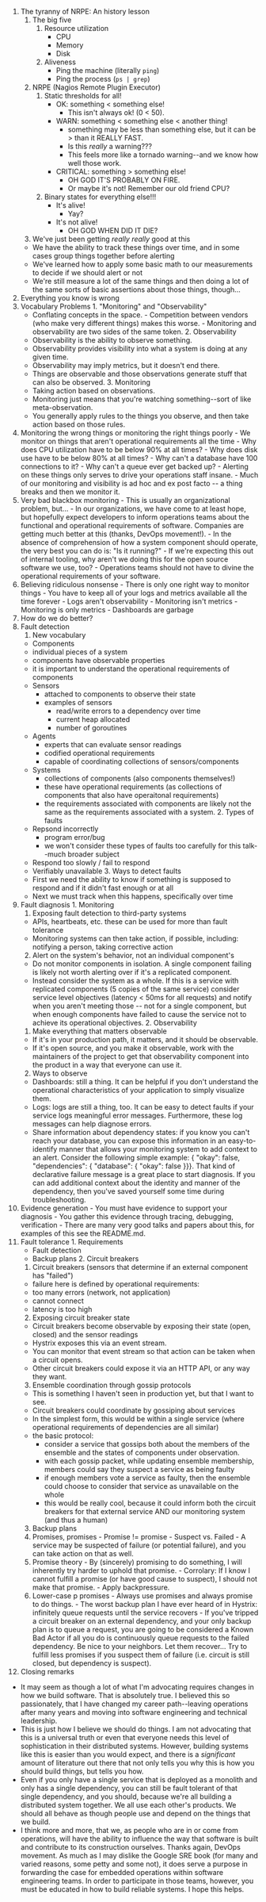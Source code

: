 1. The tyranny of NRPE: An history lesson
	1. The big five
		1. Resource utilization
			- CPU
			- Memory
			- Disk
		2. Aliveness
			- Ping the machine (literally `ping`)
			- Ping the process (`ps | grep`)
	2. NRPE (Nagios Remote Plugin Executor)
		1. Static thresholds for all!
			- OK: something < something else!
				- This isn't always ok! (0 < 50).
			- WARN: something < something else < another thing!
				- something may be less than something else, but it can be > than it REALLY FAST.
				- Is this _really_ a warning???
				- This feels more like a tornado warning--and we know how well those work.
			- CRITICAL: something > something else!
				- OH GOD IT'S PROBABLY ON FIRE.
				- Or maybe it's not! Remember our old friend CPU?
		2. Binary states for everything else!!!
			- It's alive!
				- Yay?
			- It's not alive!
				- OH GOD WHEN DID IT DIE?
    3. We've just been getting _really_ _really_ good at this
      - We have the ability to track these things over time, and in some cases group things together before alerting
      - We've learned how to apply some basic math to our measurements to decide if we should alert or not
      - We're still measure a lot of the same things and then doing a lot of the same sorts of basic assertions about those things, though...
2. Everything you know is wrong
  1. Vocabulary Problems
    1. "Monitoring" and "Observability"
      - Conflating concepts in the space.
			- Competition between vendors (who make very different things) makes this worse.
			- Monitoring and observability are two sides of the same token.
    2. Observability
      - Observability is the ability to observe something.
      - Observability provides visibility into what a system is doing at any given time.
      - Observability may imply metrics, but it doesn't end there.
      - Things are observable and those observations generate stuff that can also be observed.
    3. Monitoring
      - Taking action based on observations.
      - Monitoring just means that you're watching something--sort of like meta-observation.
      - You generally apply rules to the things you observe, and then take action based on those rules.
  2. Monitoring the wrong things or monitoring the right things poorly
    - We monitor on things that aren't operational requirements all the time
    - Why does CPU utilization have to be below 90% at all times?
    - Why does disk use have to be below 80% at all times?
    - Why can't a database have 100 connections to it?
    - Why can't a queue ever get backed up?
    - Alerting on these things only serves to drive your operations staff insane.
    - Much of our monitoring and visibility is ad hoc and ex post facto -- a thing breaks and then we monitor it.
  3. Very bad blackbox monitoring
    - This is usually an organizational problem, but...
    - In our organizations, we have come to at least hope, but hopefully expect developers to inform operations teams about the functional and operational requirements of software. Companies are getting much better at this (thanks, DevOps movement!).
    - In the absence of comprehension of how a system component should operate, the very best you can do is: "Is it running?"
    - If we're expecting this out of internal tooling, why aren't we doing this for the open source software we use, too?
    - Operations teams should not have to divine the operational requirements of your software.
  4. Believing ridiculous nonsense
    - There is only one right way to monitor things
    - You have to keep all of your logs and metrics available all the time forever
    - Logs aren't observability
    - Monitoring isn't metrics
    - Monitoring is only metrics
    - Dashboards are garbage
3. How do we do better?
  1. Fault detection
	  1. New vocabulary
	    - Components
        - individual pieces of a system
        - components have observable properties
        - it is important to understand the operational requirements of components
      - Sensors
        - attached to components to observe their state
        - examples of sensors
          - read/write errors to a dependency over time
          - current heap allocated
          - number of goroutines
      - Agents
        - experts that can evaluate sensor readings
        - codified operational requirements
        - capable of coordinating collections of sensors/components
      - Systems
        - collections of components (also components themselves!)
        - these have operational requirements (as collections of components that also have operaitonal requirements)
        - the requirements associated with components are likely not the same as the requirements associated with a system.
    2. Types of faults
      - Repsond incorrectly
        - program error/bug
        - we won't consider these types of faults too carefully for this talk--much broader subject
      - Respond too slowly / fail to respond
      - Verifiably unavailable
		3. Ways to detect faults
      - First we need the ability to know if something is supposed to respond and if it didn't fast enough or at all
      - Next we must track when this happens, specifically over time
  2. Fault diagnosis
    1. Monitoring
      1. Exposing fault detection to third-party systems
        - APIs, heartbeats, etc. these can be used for more than fault tolerance
        - Monitoring systems can then take action, if possible, including: notifying a person, taking corrective action
      2. Alert on the system's behavior, not an individual component's
        - Do not monitor components in isolation. A single component failing is likely not worth alerting over if it's a replicated component.
        - Instead consider the system as a whole. If this is a service with replicated components (5 copies of the same service) consider service level objectives (latency < 50ms for all requests) and notify when you aren't meeting those -- not for a single component, but when enough components have failed to cause the service not to achieve its operational objectives.
    2. Observability
      1. Make everything that matters observable
        - If it's in your production path, it matters, and it should be observable.
        - If it's open source, and you make it observable, work with the maintainers of the project to get that observability component into the product in a way that everyone can use it.
      2. Ways to observe
        - Dashboards: still a thing. It can be helpful if you don't understand the operational characteristics of your application to simply visualize them.
        - Logs: logs are still a thing, too. It can be easy to detect faults if your service logs meaningful error messages. Furthermore, these log messages can help diagnose errors.
        - Share information about dependency states: if you know you can't reach your database, you can expose this information in an easy-to-identify manner that allows your monitoring system to add context to an alert. Consider the following simple example: { "okay": false, "dependencies": { "database": { "okay": false }}}. That kind of declarative failure message is a great place to start diagnosis. If you can add additional context about the identity and manner of the dependency, then you've saved yourself some time during troubleshooting.
  3. Evidence generation
    - You must have evidence to support your diagnosis
    - You gather this evidence through tracing, debugging, verification
    - There are many very good talks and papers about this, for examples of this see the README.md.
  4. Fault tolerance
    1. Requirements
      - Fault detection
      - Backup plans
    2. Circuit breakers
      1. Circuit breakers (sensors that determine if an external component has "failed")
        - failure here is defined by operational requirements:
        - too many errors (network, not application)
        - cannot connect
        - latency is too high
      2. Exposing circuit breaker state
        - Circuit breakers become observable by exposing their state (open, closed) and the sensor readings
        - Hystrix exposes this via an event stream.
        - You can monitor that event stream so that action can be taken when a circuit opens.
        - Other circuit breakers could expose it via an HTTP API, or any way they want.
      3. Ensemble coordination through gossip protocols
        - This is something I haven't seen in production yet, but that I want to see.
        - Circuit breakers could coordinate by gossiping about services
        - In the simplest form, this would be within a single service (where operational requirements of dependencies are all similar)
        - the basic protocol:
          - consider a service that gossips both about the members of the ensemble and the states of components under observation.
          - with each gossip packet, while updating ensemble membership, members could say they suspect a service as being faulty
          - if enough members vote a service as faulty, then the ensemble could choose to consider that service as unavailable on the whole
          - this would be really cool, because it could inform both the circuit breakers for that external service AND our monitoring system (and thus a human)
      3. Backup plans
        1. Promises, promises
          - Promise != promise
          - Suspect vs. Failed - A service may be suspected of failure (or potential failure), and you can take action on that as well.
        2. Promise theory
          - By (sincerely) promising to do something, I will inherently try harder to uphold that promise.
          - Corrolary: If I know I cannot fulfill a promise (or have good cause to suspect), I should not make that promise.
          - Apply backpressure.
        3. Lower-case p promises
          - Always use promises and always promise to do things.
          - The worst backup plan I have ever heard of in Hystrix: infinitely queue requests until the service recovers
          - If you've tripped a circuit breaker on an external dependency, and your only backup plan is to queue a request, you are going to be considered a Known Bad Actor if all you do is continuously queue requests to the failed dependency. Be nice to your neighbors. Let them recover... Try to fulfill less promises if you suspect them of failure (i.e. circuit is still closed, but dependency is suspect).
4. Closing remarks
  - It may seem as though a lot of what I'm advocating requires changes in how we build software. That is absolutely true. I believed this so passionately, that I have changed my career path--leaving operations after many years and moving into software engineering and technical leadership.
  - This is just how I believe we should do things. I am not advocating that this is a universal truth or even that everyone needs this level of sophistication in their distributed systems. However, building systems like this is easier than you would expect, and there is a _significant_ amount of literature out there that not only tells you why this is how you should build things, but tells you how.
  - Even if you only have a single service that is deployed as a monolith and only has a single dependency, you can still be fault tolerant of that single dependency, and you should, because we're all building a distributed system together. We all use each other's products. We should all behave as though people use and depend on the things that we build.
  - I think more and more, that we, as people who are in or come from operations, will have the ability to influence the way that software is built and contribute to its construction ourselves. Thanks again, DevOps movement. As much as I may dislike the Google SRE book (for many and varied reasons, some petty and some not), it does serve a purpose in forwarding the case for embedded operations within software engineering teams. In order to participate in those teams, however, you must be educated in how to build reliable systems. I hope this helps.